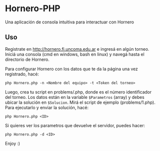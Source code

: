 # Hornero-PHP

Una aplicación de consola intuitiva para interactuar con Hornero

## Uso

Registrate en http://hornero.fi.uncoma.edu.ar e ingresá en algún torneo. Iniciá una consola (cmd en windows, bash en linux) y navegá hasta el directorio de Hornero. 

Para configurar Hornero con los datos que te da la página una vez registrado, hacé: 

```
php Hornero.php -n <Nombre del equipo> -t <Token del torneo>
```

Luego, crea tu script en problems/<ID>.php, donde <ID> es el número identificador del torneo. Los datos están en la variable `$Parametros` (array) y debes ubicar la solución en `$Solucion`. Mirá el script de ejemplo (problems/1.php). Para ejecutarlo y enviar la solución, hacé: 

```
php Hornero.php <ID>
```

Si quieres ver los parametros que devuelve el servidor, puedes hacer: 

```
php Hornero.php -d <ID>
```

Enjoy :)